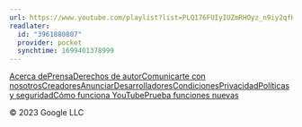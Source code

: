 ```yaml
---
url: https://www.youtube.com/playlist?list=PLQ176FUIyIUZmRHOyz_n9iy2qfHo4_GRT
readlater:
  id: "3961880807"
  provider: pocket
  synchtime: 1699401378999
---
```

[](/ "YouTube")[](/ "YouTube")

[Acerca de](https://www.youtube.com/about/)[Prensa](https://www.youtube.com/about/press/)[Derechos de autor](https://www.youtube.com/about/copyright/)[Comunicarte con nosotros](/t/contact_us/)[Creadores](https://www.youtube.com/creators/)[Anunciar](https://www.youtube.com/ads/)[Desarrolladores](https://developers.google.com/youtube)[Condiciones](/t/terms)[Privacidad](/t/privacy)[Políticas y seguridad](https://www.youtube.com/about/policies/)[Cómo funciona YouTube](https://www.youtube.com/howyoutubeworks?utm_campaign=ytgen&utm_source=ythp&utm_medium=LeftNav&utm_content=txt&u=https%3A%2F%2Fwww.youtube.com%2Fhowyoutubeworks%3Futm_source%3Dythp%26utm_medium%3DLeftNav%26utm_campaign%3Dytgen)[Prueba funciones nuevas](/new)

© 2023 Google LLC